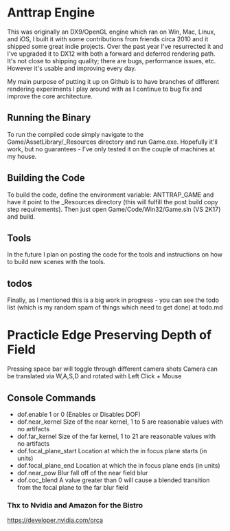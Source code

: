 # Anttrap Engine

This was originally an DX9/OpenGL engine which ran on Win, Mac, Linux, and iOS, I built it with some contributions from friends circa 2010 and it shipped some great indie projects.  Over the past year I've resurrected it and I've upgraded it to DX12 with both a forward and deferred rendering path.  It's not close to shipping quality; there are bugs, performance issues, etc.  However it's usable and improving every day.

My main purpose of putting it up on Github is to have branches of different rendering experiments I play around with as I continue to bug fix and improve the core architecture.

## Running the Binary
To run the compiled code simply navigate to the Game/AssetLibrary/_Resources directory and run Game.exe.  Hopefully it'll work, but no guarantees - I've only tested it on the couple of machines at my house.  

## Building the Code
To build the code, define the environment variable: ANTTRAP_GAME and have it point to the _Resources directory (this will fulfill the post build copy step requirements).  Then just open Game/Code/Win32/Game.sln (VS 2K17) and build.  

## Tools
In the future I plan on posting the code for the tools and instructions on how to build new scenes with the tools.

## todos
Finally, as I mentioned this is a big work in progress - you can see the todo list (which is my random spam of things which need to get done) at todo.md

# Practicle Edge Preserving Depth of Field
Pressing space bar will toggle through different camera shots
Camera can be translated via W,A,S,D and rotated with Left Click + Mouse

## Console Commands
* dof.enable               1 or 0 (Enables or Disables DOF)
* dof.near_kernel          Size of the near kernel, 1 to 5 are reasonable values with no artifacts
* dof.far_kernel           Size of the far kernel, 1 to 21 are reasonable values with no artifacts
* dof.focal_plane_start    Location at which the in focus plane starts (in units)
* dof.focal_plane_end      Location at which the in focus plane ends (in units)
* dof.near_pow             Blur fall off of the near field blur
* dof.coc_blend            A value greater than 0 will cause a blended transition from the focal plane to the far blur field

### Thx to Nvidia and Amazon for the Bistro
https://developer.nvidia.com/orca